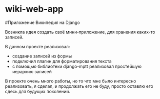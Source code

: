 # wiki-web-app 
#Приложение Википедия на Django

Возникла идея создать своё мини-приложение, для хранения каких-то записей. 

В данном проекте реализовал:
- создание записей из формы
- подключил плагин для форматирования текста
- с помощью библиотеки django-mptt реализовал простейшую иерархию записей 

В проекте очень много работы, но то что мне было интересно реализовать, я сделал, и продолжать его не буду, просто оставлю его сдесь для будущих поколений. 
